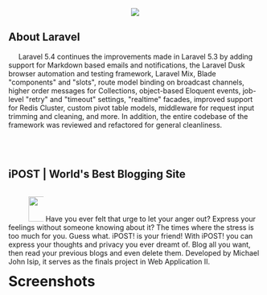<p align="center"><img src="https://github.com/mj-isip23/WebApp2---Project/blob/master/screenshots/laravel.png"></p>

## About Laravel

<p style="text-indent: 20px"> Laravel 5.4 continues the improvements made in Laravel 5.3 by adding support for Markdown based emails and notifications, the Laravel Dusk browser automation and testing framework, Laravel Mix, Blade "components" and "slots", route model binding on broadcast channels, higher order messages for Collections, object-based Eloquent events, job-level "retry" and "timeout" settings, "realtime" facades, improved support for Redis Cluster, custom pivot table models, middleware for request input trimming and cleaning, and more. In addition, the entire codebase of the framework was reviewed and refactored for general cleanliness. </p>

<br><br>

## iPOST | World's Best Blogging Site 

<p style="text-indent: 20px; float: right"><img src="https://github.com/mj-isip23/WebApp2---Project/blob/master/screenshots/iPOST%20Logo.png" style="height: 50px"> Have you ever felt that urge to let your anger out? Express your feelings without someone knowing about it? The times where the stress is too much for you. Guess what. iPOST! is your friend! With iPOST! you can express your thoughts and privacy you ever dreamt of. Blog all you want, then read your previous blogs and even delete them. Developed by Michael John Isip, it serves as the finals project in Web Application II. </p>

# Screenshots
